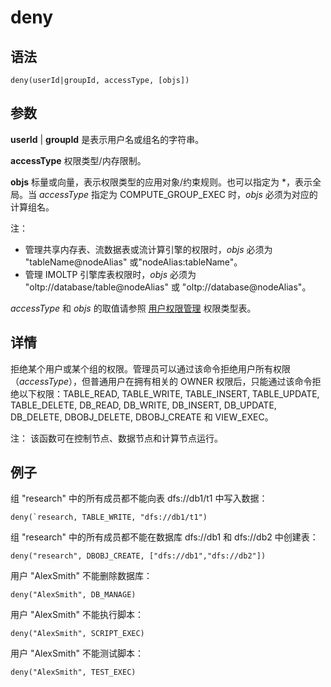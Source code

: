 # deny

## 语法

`deny(userId|groupId, accessType, [objs])`

## 参数

**userId** | **groupId** 是表示用户名或组名的字符串。

**accessType** 权限类型/内存限制。

**objs** 标量或向量，表示权限类型的应用对象/约束规则。也可以指定为 \*，表示全局。当 *accessType* 指定为 COMPUTE\_GROUP\_EXEC 时，*objs*
必须为对应的计算组名。

注：

* 管理共享内存表、流数据表或流计算引擎的权限时，*objs* 必须为 "tableName@nodeAlias"
  或"nodeAlias:tableName"。
* 管理 IMOLTP 引擎库表权限时，*objs* 必须为 "oltp://database/table@nodeAlias" 或
  "oltp://database@nodeAlias"。

*accessType* 和 *objs* 的取值请参照 [用户权限管理](../g/../../tutorials/ACL_and_Security.html) 权限类型表。

## 详情

拒绝某个用户或某个组的权限。管理员可以通过该命令拒绝用户所有权限（*accessType*），但普通用户在拥有相关的
OWNER 权限后，只能通过该命令拒绝以下权限：TABLE\_READ, TABLE\_WRITE, TABLE\_INSERT, TABLE\_UPDATE,
TABLE\_DELETE, DB\_READ, DB\_WRITE, DB\_INSERT, DB\_UPDATE, DB\_DELETE, DBOBJ\_DELETE,
DBOBJ\_CREATE 和 VIEW\_EXEC。

注： 该函数可在控制节点、数据节点和计算节点运行。

## 例子

组 "research" 中的所有成员都不能向表 dfs://db1/t1 中写入数据：

```
deny(`research, TABLE_WRITE, "dfs://db1/t1")
```

组 "research" 中的所有成员都不能在数据库 dfs://db1 和 dfs://db2 中创建表：

```
deny("research", DBOBJ_CREATE, ["dfs://db1","dfs://db2"])
```

用户 "AlexSmith" 不能删除数据库：

```
deny("AlexSmith", DB_MANAGE)
```

用户 "AlexSmith" 不能执行脚本：

```
deny("AlexSmith", SCRIPT_EXEC)
```

用户 "AlexSmith" 不能测试脚本：

```
deny("AlexSmith", TEST_EXEC)
```

